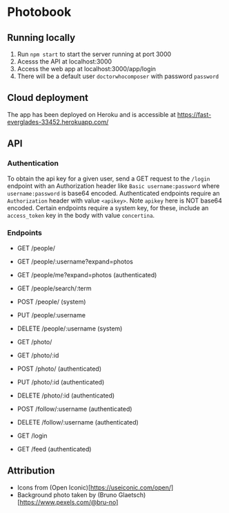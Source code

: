# Photobook
## Running locally
1. Run `npm start` to start the server running at port 3000
2. Acesss the API at localhost:3000
3. Access the web app at localhost:3000/app/login
4. There will be a default user `doctorwhocomposer` with password `password`

## Cloud deployment
The app has been deployed on Heroku and is accessible at
https://fast-everglades-33452.herokuapp.com/

## API
### Authentication
To obtain the api key for a given user, send a GET request to the `/login`
endpoint with an Authorization header like `Basic username:password` where
`username:password` is base64 encoded.
Authenticated endpoints require an `Authorization` header with value `<apikey>`.
Note `apikey` here is NOT base64 encoded.
Certain endpoints require a system key, for these, include an `access_token`
key in the body with value `concertina`.

### Endpoints
- GET /people/
- GET /people/:username?expand=photos
- GET /people/me?expand=photos (authenticated)
- GET /people/search/:term
- POST /people/ (system)
- PUT /people/:username
- DELETE /people/:username (system)


- GET /photo/
- GET /photo/:id
- POST /photo/ (authenticated)
- PUT /photo/:id (authenticated)
- DELETE /photo/:id (authenticated)


- POST /follow/:username (authenticated)
- DELETE /follow/:username (authenticated)


- GET /login
- GET /feed (authenticated)

## Attribution
- Icons from (Open Iconic)[https://useiconic.com/open/]
- Background photo taken by (Bruno Glaetsch)[https://www.pexels.com/@bru-no]
